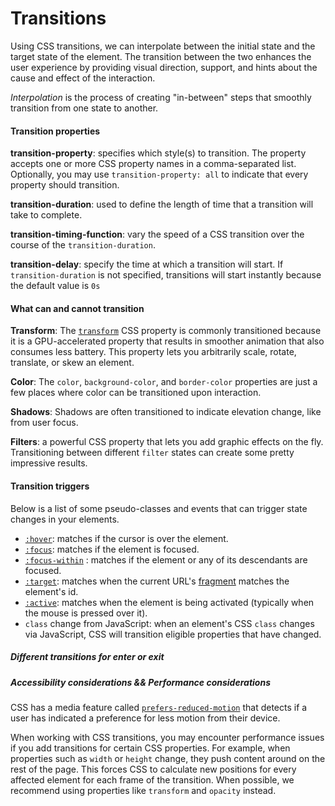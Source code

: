 # Transitions

Using CSS transitions, we can interpolate between the initial state and the target state of the element. The transition between the two enhances the user experience by providing visual direction, support, and hints about the cause and effect of the interaction.



*Interpolation* is the process of creating "in-between" steps that smoothly transition from one state to another.

#### Transition properties

**transition-property**: specifies which style(s) to transition. The property accepts one or more CSS property names in a comma-separated list. Optionally, you may use `transition-property: all` to indicate that every property should transition.

**transition-duration**: used to define the length of time that a transition will take to complete.

**transition-timing-function**: vary the speed of a CSS transition over the course of the `transition-duration`.

**transition-delay**: specify the time at which a transition will start. If `transition-duration` is not specified, transitions will start instantly because the default value is `0s`



#### What can and cannot transition

**Transform**:  The [`transform`](https://developer.mozilla.org/docs/Web/CSS/transform) CSS property is commonly transitioned because it is a GPU-accelerated property that results in smoother animation that also consumes less battery. This property lets you arbitrarily scale, rotate, translate, or skew an element.



**Color**: The `color`, `background-color`, and `border-color` properties are just a few places where color can be transitioned upon interaction.



**Shadows**: Shadows are often transitioned to indicate elevation change, like from user focus.



**Filters**: a powerful CSS property that lets you add graphic effects on the fly. Transitioning between different `filter` states can create some pretty impressive results.



#### Transition triggers

Below is a list of some pseudo-classes and events that can trigger state changes in your elements.

- [`:hover`](https://web.dev/learn/css/pseudo-classes/#:hover): matches if the cursor is over the element.
- [`:focus`](https://web.dev/learn/css/pseudo-classes/#:focus-:focus-within-and-:focus-visible): matches if the element is focused.
- [`:focus-within`](https://web.dev/learn/css/pseudo-classes/#:focus-:focus-within-and-:focus-visible) : matches if the element or any of its descendants are focused.
- [`:target`](https://web.dev/learn/css/pseudo-classes/#:target): matches when the current URL's [fragment](https://developer.mozilla.org/docs/Web/HTTP/Basics_of_HTTP/Identifying_resources_on_the_Web#fragment) matches the element's id.
- [`:active`](https://web.dev/learn/css/pseudo-classes/#:active): matches when the element is being activated (typically when the mouse is pressed over it).
- `class` change from JavaScript: when an element's CSS `class` changes via JavaScript, CSS will transition eligible properties that have changed.





##### Different transitions for enter or exit



##### Accessibility considerations && Performance considerations

CSS has a media feature called [`prefers-reduced-motion`](https://developer.mozilla.org/docs/Web/CSS/@media/prefers-reduced-motion) that detects if a user has indicated a preference for less motion from their device.

When working with CSS transitions, you may encounter performance issues if you add transitions for certain CSS properties. For example, when properties such as `width` or `height` change, they push content around on the rest of the page. This forces CSS to calculate new positions for every affected element for each frame of the transition. When possible, we recommend using properties like `transform` and `opacity` instead.



